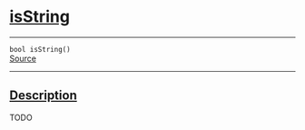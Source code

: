 
<h1 id="is-string">
 <a href="#/api/json/isString" class="anchor">
   <span>isString</span>
  </a>
</h1>

<div class="signature">
  <hr>

  
  <div class="definition-container">
    <div class="definition">
      <code><span class="token keyword">bool</span> isString()</code>
      <div class="flex-spacing"></div>
      <a href="https://github.com/libocca/occa/blob/1202d27b/include/occa/types/json.hpp#L426" target="_blank">Source</a>
    </div>
    
  </div>


  <hr>
</div>


<h2 id="description">
 <a href="#/api/json/isString?id=description" class="anchor">
   <span>Description</span>
  </a>
</h2>

TODO
